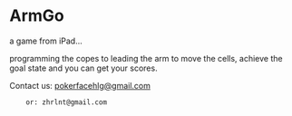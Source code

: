 ArmGo
=====

a game from iPad...

programming the copes to leading the arm to move the cells, achieve the goal state and you can get your scores.

Contact us: pokerfacehlg@gmail.com
            
        or: zhrlnt@gmail.com 
